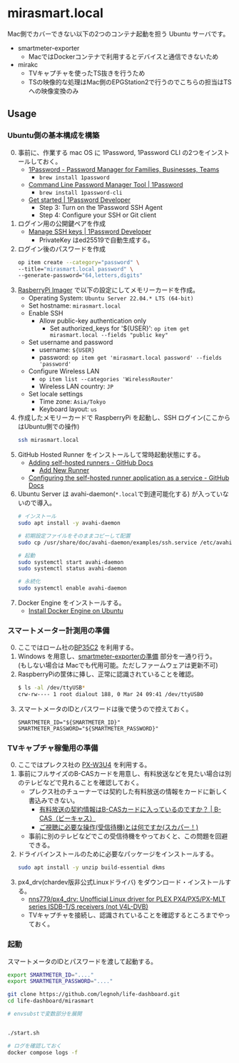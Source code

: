 mirasmart.local
===

Mac側でカバーできない以下の2つのコンテナ起動を担う Ubuntu サーバです。

- smartmeter-exporter
  - MacではDockerコンテナで利用するとデバイスと通信できないため
- mirakc
  - TVキャプチャを使ったTS抜きを行うため
  - TSの映像的な処理はMac側のEPGStation2で行うのでこちらの担当はTSへの映像変換のみ

Usage
---

### Ubuntu側の基本構成を構築

0. 事前に、作業する mac OS に 1Password, 1Password CLI の2つをインストールしておく。
    - [1Password - Password Manager for Families, Businesses, Teams](https://1password.com/)
      - `brew install 1password`
    - [Command Line Password Manager Tool | 1Password](https://1password.com/downloads/command-line/)
      - `brew install 1password-cli`
    - [Get started | 1Password Developer](https://developer.1password.com/docs/ssh/get-started#step-3-turn-on-the-1password-ssh-agent)
      - Step 3: Turn on the 1Password SSH Agent
      - Step 4: Configure your SSH or Git client
1. ログイン用の公開鍵ペアを作成
    - [Manage SSH keys | 1Password Developer](https://developer.1password.com/docs/ssh/manage-keys/)
      - PrivateKey はed25519で自動生成する。
1. ログイン後のパスワードを作成
    ```sh
    op item create --category="password" \
    --title="mirasmart.local password" \
    --generate-password="64,letters,digits"
    ```
1. [RasberryPi Imager](https://www.raspberrypi.com/software/) で以下の設定にしてメモリーカードを作成。
    - Operating System: `Ubuntu Server 22.04.* LTS (64-bit)`
    - Set hostname: `mirasmart.local`
    - Enable SSH
      - Allow public-key authentication only
        - Set authorized_keys for '${USER}': `op item get mirasmart.local --fields "public key"`
    - Set username and password
      - username: `${USER}`
      - password: `op item get 'mirasmart.local password' --fields 'password'`
    - Configure Wireless LAN
      - `op item list --categories 'WirelessRouter'`
      - Wireless LAN country: `JP`
    - Set locale settings
      - Time zone: `Asia/Tokyo`
      - Keyboard layout: `us`
1. 作成したメモリーカードで RaspberryPi を起動し、SSH ログイン(ここからはUbuntu側での操作)
    ```sh
    ssh mirasmart.local
    ```
1. GitHub Hosted Runner をインストールして常時起動状態にする。
    - [Adding self-hosted runners - GitHub Docs](https://docs.github.com/en/actions/hosting-your-own-runners/adding-self-hosted-runners)
      - [Add New Runner](https://github.com/legnoh/life-metrics-grafana-deployment/settings/actions/runners/new?arch=arm64&os=linux)
    - [Configuring the self-hosted runner application as a service - GitHub Docs](https://docs.github.com/en/actions/hosting-your-own-runners/configuring-the-self-hosted-runner-application-as-a-service?platform=linux#installing-the-service)
1. Ubuntu Server は avahi-daemon(`*.local`で到達可能化する) が入っていないので導入。
    ```sh
    # インストール
    sudo apt install -y avahi-daemon

    # 初期設定ファイルをそのままコピーして配置
    sudo cp /usr/share/doc/avahi-daemon/examples/ssh.service /etc/avahi/services

    # 起動
    sudo systemctl start avahi-daemon
    sudo systemctl status avahi-daemon

    # 永続化
    sudo systemctl enable avahi-daemon
    ```
1. Docker Engine をインストールする。
    - [Install Docker Engine on Ubuntu](https://docs.docker.com/engine/install/ubuntu/#install-using-the-repository)

### スマートメーター計測用の準備

0. ここではローム社の[BP35C2](https://www.amazon.co.jp/dp/B01NACWELF) を利用する。
1. Windows を用意し、[smartmeter-exporterの準備](https://github.com/legnoh/smartmeter-exporter#bp35c2-の準備) 部分を一通り行う。  
(もしない場合は Macでも代用可能。ただしファームウェアは更新不可)
1. RaspberryPiの筐体に挿し、正常に認識されていることを確認。
    ```sh
    $ ls -al /dev/ttyUSB*
    crw-rw---- 1 root dialout 188, 0 Mar 24 09:41 /dev/ttyUSB0
    ```
1. スマートメータのIDとパスワードは後で使うので控えておく。
    ```
    SMARTMETER_ID="${SMARTMETER_ID}"
    SMARTMETER_PASSWORD="${SMARTMETER_PASSWORD}"
    ```

### TVキャプチャ稼働用の準備

0. ここではプレクス社の [PX-W3U4](http://www.plex-net.co.jp/product/px-w3u4/) を利用する。
0. 事前にフルサイズのB-CASカードを用意し、有料放送などを見たい場合は別のテレビなどで見れることを確認しておく。
    - プレクス社のチューナーでは契約した有料放送の情報をカードに新しく書込みできない。
      - [有料放送の契約情報はB-CASカードに入っているのですか？ | B-CAS（ビーキャス）](https://www.b-cas.co.jp/support/faq/category08/faq051.html)
      - [ご視聴に必要な操作(受信待機)とは何ですか(スカパー！)](https://helpcenter.skyperfectv.co.jp/articles/knowledge/AID0408)
    - 事前に別のテレビなどでこの受信待機をやっておくと、この問題を回避できる。
1. ドライバインストールのために必要なパッケージをインストールする。
    ```sh
    sudo apt install -y unzip build-essential dkms
    ```
1. px4_drv(chardev版非公式Linuxドライバ) をダウンロード・インストールする。
    - [nns779/px4_drv: Unofficial Linux driver for PLEX PX4/PX5/PX-MLT series ISDB-T/S receivers (not V4L-DVB)](https://github.com/nns779/px4_drv#%E3%82%A4%E3%83%B3%E3%82%B9%E3%83%88%E3%83%BC%E3%83%AB)
    - TVキャプチャを接続し、認識されていることを確認するところまでやっておく。

### 起動

スマートメータのIDとパスワードを渡して起動する。

```sh
export SMARTMETER_ID="...."
export SMARTMETER_PASSWORD="...."

git clone https://github.com/legnoh/life-dashboard.git
cd life-dashboard/mirasmart

# envsubstで変数部分を展開


./start.sh

# ログを確認しておく
docker compose logs -f
```
